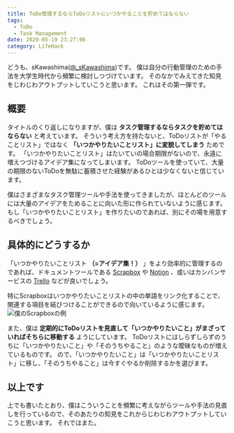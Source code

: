 ```yaml
---
title: ToDo管理するならToDoリストにいつかやることを貯めてはならない
tags:
  - ToDo
  - Task Management
date: 2020-05-19 23:27:06
category: LifeHack
---
```


どうも、sKawashima([@_sKawashima](https://twitter.com/_skawashima))です。
僕は自分の行動管理のための手法を大学生時代から頻繁に検討しつづけています。
そのなかでみえてきた知見をじわじわアウトプットしていこうと思います。
これはその第一弾です。

<!-- more -->

## 概要

タイトルのくり返しになりますが、僕は **タスク管理するならタスクを貯めてはならない** と考えています。
そういう考え方を持たないと、ToDoリストが「やることリスト」ではなく **「いつかやりたいことリスト」に変貌してしまう** ためです。
「いつかやりたいことリスト」はたいていの場合期限がないので、永遠に増えつづけるアイデア集になってしまいます。
ToDoツールを使っていて、大量の期限のないToDoを無駄に蓄積させた経験があるひとは少なくないと信じています。

僕はさまざまなタスク管理ツールや手法を使ってきましたが、ほとんどのツールには大量のアイデアをためることに向いた形に作られていないように感じます。
もし「いつかやりたいことリスト」を作りたいのであれば、別にその場を用意するべきでしょう。

## 具体的にどうするか

「いつかやりたいことリスト **（=アイデア集！）** 」をより効率的に管理するのであれば、ドキュメントツールである [Scrapbox](https://scrapbox.io/) や [Notion](https://www.notion.so/) 、或いはカンバンサービスの [Trello](http://trello.com/) などが良いでしょう。

特にScrapboxはいつかやりたいことリストの中の単語をリンク化することで、関連する項目を結びつけることができるので向いているように感じます。
![僕のScrapboxの例](example.png)

また、僕は **定期的にToDoリストを見直して「いつかやりたいこと」がまざっていればそちらに移動する** ようにしています。
ToDoリストにはしらずしらずのうちに「いつかやりたいこと」や「そのうちやること」のような曖昧なものが増えているものです。
ので、「いつかやりたいこと」は「いつかやりたいことリスト」に移し、「そのうちやること」は今すぐやるか削除するかを選びます。

## 以上です

上でも書いたとおり、僕はこういうことを頻繁に考えながらツールや手法の見直しを行っているので、そのあたりの知見をこれからじわじわアウトプットしていこうと思います。
それではまた。
